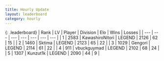 ```yaml
---
title: Hourly Update
layout: leaderboard
category: hourly
---
```


{: .leaderboard}
| Rank | LV | Player | Division | Elo | Wins | Losses |
| --- | --- | --- | --- | --- | --- | --- |
| <span data-change="0">1</span> | 2583 | <span title="ID: 164871">KawashiroNitori</span> | LEGEND | <span data-change="0">2126</span> | <span data-change="0">62</span> | <span data-change="0">15</span> |
| <span data-change="3">2</span> | 1460 | <span title="ID: 353063">Sktima</span> | LEGEND | <span data-change="40">2123</span> | <span data-change="7">65</span> | <span data-change="0">22</span> |
| <span data-change="-1">3</span> | 1029 | <span title="ID: 294236">Gengori</span> | LEGEND | <span data-change="7">2114</span> | <span data-change="1">61</span> | <span data-change="0">22</span> |
| <span data-change="-1">4</span> | 911 | <span title="ID: 418052">vbuckguymad</span> | LEGEND | <span data-change="0">2102</span> | <span data-change="0">68</span> | <span data-change="0">24</span> |
| <span data-change="-1">5</span> | 1307 | <span title="ID: 392407">Kunzut1k</span> | LEGEND | <span data-change="0">2090</span> | <span data-change="0">44</span> | <span data-change="0">9</span> |